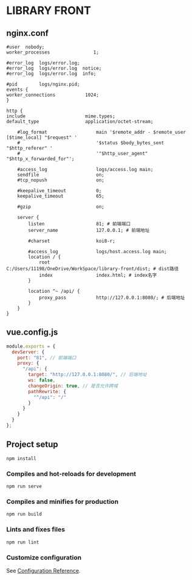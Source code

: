 # LIBRARY FRONT

## nginx.conf
```editorconfig
#user  nobody;
worker_processes                1;

#error_log  logs/error.log;
#error_log  logs/error.log  notice;
#error_log  logs/error.log  info;

#pid        logs/nginx.pid;
events {
worker_connections           1024;
}

http {
include                      mime.types;
default_type                 application/octet-stream;

    #log_format                  main '$remote_addr - $remote_user [$time_local] "$request" '
    #                            '$status $body_bytes_sent "$http_referer" '
    #                            '"$http_user_agent" "$http_x_forwarded_for"';

    #access_log                  logs/access.log main;
    sendfile                     on;
    #tcp_nopush                  on;

    #keepalive_timeout           0;
    keepalive_timeout            65;

    #gzip                        on;

    server {
        listen                   81; # 前端端口
        server_name              127.0.0.1; # 前端地址

        #charset                 koi8-r;

        #access_log              logs/host.access.log main;
        location / {
            root                 C:/Users/11198/OneDrive/WorkSpace/library-front/dist; # dist路径
            index                index.html; # index名字
        }

        location ^~ /api/ {
            proxy_pass           http://127.0.0.1:8080/; # 后端地址
        }
    }
}
```

## vue.config.js
```javascript
module.exports = {
  devServer: {
    port: "81", // 前端端口
    proxy: {
      "/api": {
        target: "http://127.0.0.1:8080/", // 后端地址
        ws: false,
        changeOrigin: true, // 是否允许跨域
        pathRewrite: {
          "^/api": "/"
        }
      }
    }
  }
};
```


## Project setup
```
npm install
```

### Compiles and hot-reloads for development
```
npm run serve
```

### Compiles and minifies for production
```
npm run build
```

### Lints and fixes files
```
npm run lint
```

### Customize configuration
See [Configuration Reference](https://cli.vuejs.org/config/).